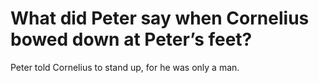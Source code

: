 # What did Peter say when Cornelius bowed down at Peter’s feet?

Peter told Cornelius to stand up, for he was only a man.
